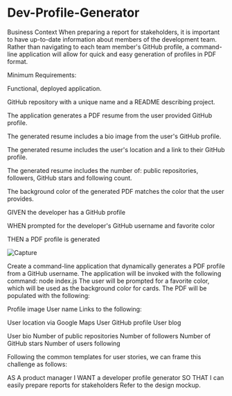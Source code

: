 # Dev-Profile-Generator

Business Context
When preparing a report for stakeholders, it is important to have up-to-date information about members of the development team. Rather than navigating to each team member's GitHub profile, a command-line application will allow for quick and easy generation of profiles in PDF format.

Minimum Requirements:

Functional, deployed application.

GitHub repository with a unique name and a README describing project.

The application generates a PDF resume from the user provided GitHub profile.

The generated resume includes a bio image from the user's GitHub profile.

The generated resume includes the user's location and a link to their GitHub profile.

The generated resume includes the number of: public repositories, followers, GitHub stars and following count.

The background color of the generated PDF matches the color that the user provides.

GIVEN the developer has a GitHub profile

WHEN prompted for the developer's GitHub username and favorite color

THEN a PDF profile is generated

![Capture](https://user-images.githubusercontent.com/56567819/72025907-49296700-323f-11ea-9e0b-5f94bd11999c.PNG)

Create a command-line application that dynamically generates a PDF profile from a GitHub username. The application will be invoked with the following command:
node index.js
The user will be prompted for a favorite color, which will be used as the background color for cards.
The PDF will be populated with the following:

Profile image
User name
Links to the following:

User location via Google Maps
User GitHub profile
User blog

User bio
Number of public repositories
Number of followers
Number of GitHub stars
Number of users following

Following the common templates for user stories, we can frame this challenge as follows:

AS A product manager
I WANT a developer profile generator
SO THAT I can easily prepare reports for stakeholders
Refer to the design mockup.
